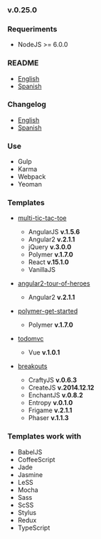 ### v.0.25.0

### Requeriments
- NodeJS >= 6.0.0

### README
- [English](https://github.com/ifedu/generator-speedseed/blob/master/docs/README/EN_US.md)
- [Spanish](https://github.com/ifedu/generator-speedseed/blob/master/docs/README/ES.md)

### Changelog
- [English](https://github.com/ifedu/generator-speedseed/blob/master/docs/CHANGELOG/EN_US.md)
- [Spanish](https://github.com/ifedu/generator-speedseed/blob/master/docs/CHANGELOG/ES.md)

### Use
- Gulp
- Karma
- Webpack
- Yeoman

### Templates
- [multi-tic-tac-toe](https://www.npmjs.com/package/generator-speedseed-multi-tic-tac-toe)
    - AngularJS **v.1.5.6**
    - Angular2 **v.2.1.1**
    - jQuery **v.3.0.0**
    - Polymer **v.1.7.0**
    - React **v.15.1.0**
    - VanillaJS

- [angular2-tour-of-heroes](https://www.npmjs.com/package/generator-speedseed-cleanly-angular2-tour-of-heroes)
    - Angular2 **v.2.1.1**

- [polymer-get-started](https://www.npmjs.com/package/generator-speedseed-cleanly-polymer-get-started)
    - Polymer **v.1.7.0**

- [todomvc](https://www.npmjs.com/package/generator-speedseed-cleanly-todomvc)
    - Vue **v.1.0.1**

- [breakouts](https://www.npmjs.com/package/generator-speedseed-cleanly-breakouts)
    - CraftyJS **v.0.6.3**
    - CreateJS **v.2014.12.12**
    - EnchantJS **v.0.8.2**
    - Entropy **v.0.1.0**
    - Frigame **v.2.1.1**
    - Phaser **v.1.1.3**

### Templates work with
- BabelJS
- CoffeeScript
- Jade
- Jasmine
- LeSS
- Mocha
- Sass
- ScSS
- Stylus
- Redux
- TypeScript